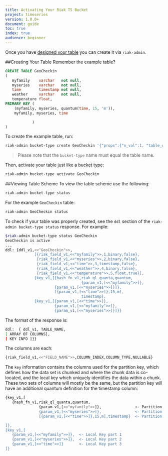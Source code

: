 ```yaml
---
title: Activating Your Riak TS Bucket
project: timeseries
version: 1.0.0+
document: guide
toc: true
index: true
audience: beginner
---
```


[configuring]: https://www.docs.basho.com/riakts/1.0.0/using/activating.html

Once you have [designed your table][configuring] you can create it via `riak-admin`.

##Creating Your Table
Remember the example table?

```sql
CREATE TABLE GeoCheckin
(
   myfamily    varchar   not null,
   myseries    varchar   not null,
   time        timestamp not null,
   weather     varchar   not null,
   temperature float,
PRIMARY KEY (
    (myfamily, myseries, quantum(time, 15, 'm')),
    myfamily, myseries, time

            )
)
```

To create the example table, run:

```sh
riak-admin bucket-type create GeoCheckin '{"props":{"n_val":1, "table_def": "CREATE TABLE GeoCheckin (myfamily varchar not null, myseries varchar not null, time timestamp not null, weather varchar not null, temperature double, PRIMARY KEY (myfamily, myseries, (quantum (time, 15, 'm')), myfamily, myseries, time))"}}'
```

>Please note that the `bucket-type` name must equal the table name.

Then, activate your table just like a bucket type:

```sh
riak-admin bucket-type activate GeoCheckin
```


##Viewing Table Scheme
To view the table scheme use the following:

```sh
riak-admin bucket-type status
```

For the example `GeoCheckin` table:

```sh
riak-admin GeoCheckin status
```

To check if your table was properly created, see the `ddl` section of the `riak-admin bucket-type status` response. For example:

```sh
$riak-admin bucket-type status GeoCheckin
GeoCheckin is active
...
ddl: {ddl_v1,<<"GeoCheckin">>,
             [{riak_field_v1,<<"myfamily">>,1,binary,false},
              {riak_field_v1,<<"myseries">>,2,binary,false},
              {riak_field_v1,<<"time">>,3,timestamp,false},
              {riak_field_v1,<<"weather">>,4,binary,false},
              {riak_field_v1,<<"temperature">>,5,float,true}],
             {key_v1,[{hash_fn_v1,riak_ql_quanta,quantum,
                                  {param_v1,[<<"myfamily">>]},
                      {param_v1,[<<"myseries">>]}]},
                      [{param_v1,[<<"time">>]},15,m],
                                  timestamp},
             {key_v1,[{param_v1,[<<"time">>]},
                      {param_v1,[<<"myfamily">>]},
                      {param_v1,[<<"myseries">>]}]}}
```

The format of the response is:

```sh
ddl:  { ddl_v1, TABLE_NAME, 
[ ARRAY OF COLUMNS], 
[ KEY INFO ]}}
```

The columns are each:

```sh
{riak_field_v1,<<"FIELD_NAME">>,COLUMN_INDEX,COLUMN_TYPE,NULLABLE}
```

The `key` information contains the columns used for the partition key, which defines how the data set is chunked and where the chunk data is co-located, and the local key which uniquely identifies the data within a chunk. These two sets of columns will mostly be the same, but the partition key will have an additional quantum definition for the timestamp column:

```sh
{key_v1,[
   {hash_fn_v1,riak_ql_quanta,quantum,
               {param_v1,[<<"myfamily">>]},               <- Partition Key Part 1
               {param_v1,[<<"myseries">>]},               <- Partition Key Part 2 
               [{param_v1,[<<"time">>]},15,m],timestamp}  <- Partition Key Part 3

]},
{key_v1,[
   {param_v1,[<<"myfamily">>]},  <- Local Key part 1
   {param_v1,[<<"myseries">>]},  <- Local Key part 2
   {param_v1,[<<"time">>]}       <- Local Key part 3
]}
```

